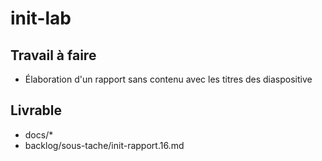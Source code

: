 # init-lab

## Travail à faire

- Élaboration d'un rapport sans contenu avec les titres des diaspositive

## Livrable

- docs/*
- backlog/sous-tache/init-rapport.16.md

